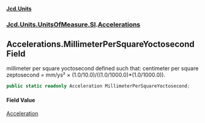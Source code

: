 #### [Jcd.Units](index.md 'index')
### [Jcd.Units.UnitsOfMeasure.SI](Jcd.Units.UnitsOfMeasure.SI.md 'Jcd.Units.UnitsOfMeasure.SI').[Accelerations](Accelerations.md 'Jcd.Units.UnitsOfMeasure.SI.Accelerations')

## Accelerations.MillimeterPerSquareYoctosecond Field

millimeter per square yoctosecond defined such that: centimeter per square zeptosecond = mm/ys² × (1.0/10.0)/((1.0/1000.0)*(1.0/1000.0)).

```csharp
public static readonly Acceleration MillimeterPerSquareYoctosecond;
```

#### Field Value
[Acceleration](Acceleration.md 'Jcd.Units.UnitTypes.Acceleration')